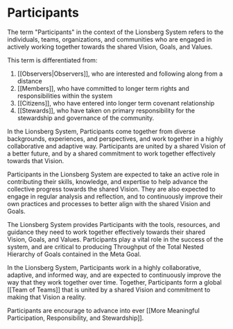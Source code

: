# Participants

The term "Participants" in the context of the Lionsberg System refers to the individuals, teams, organizations, and communities who are engaged in actively working together towards the shared Vision, Goals, and Values.

This term is differentiated from: 
1. [[Observers|Observers]], who are interested and following along from a distance
2. [[Members]], who have committed to longer term rights and responsibilities within the system 
3. [[Citizens]], who have entered into longer term covenant relationship 
4. [[Stewards]], who have taken on primary responsibility for the stewardship and governance of the community. 

In the Lionsberg System, Participants come together from diverse backgrounds, experiences, and perspectives, and work together in a highly collaborative and adaptive way. Participants are united by a shared Vision of a better future, and by a shared commitment to work together effectively towards that Vision.

Participants in the Lionsberg System are expected to take an active role in contributing their skills, knowledge, and expertise to help advance the collective progress towards the shared Vision. They are also expected to engage in regular analysis and reflection, and to continuously improve their own practices and processes to better align with the shared Vision and Goals.

The Lionsberg System provides Participants with the tools, resources, and guidance they need to work together effectively towards their shared Vision, Goals, and Values. Participants play a vital role in the success of the system, and are critical to producing Throughput of the Total Nested Hierarchy of Goals contained in the Meta Goal.

In the Lionsberg System, Participants work in a highly collaborative, adaptive, and informed way, and are expected to continuously improve the way that they work together over time. Together, Participants form a global [[Team of Teams]] that is united by a shared Vision and commitment to making that Vision a reality. 

Participants are encourage to advance into ever [[More Meaningful Participation, Responsibility, and Stewardship]]. 